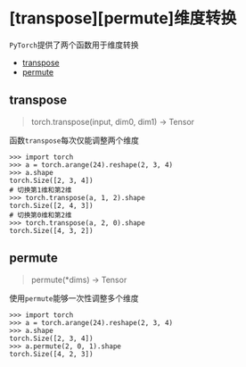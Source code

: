 
# [transpose][permute]维度转换

`PyTorch`提供了两个函数用于维度转换

* [transpose](https://pytorch.org/docs/stable/torch.html#torch.transpose)
* [permute](https://pytorch.org/docs/stable/tensors.html?highlight=permute#torch.Tensor.permute)

## transpose

>torch.transpose(input, dim0, dim1) → Tensor

函数`transpose`每次仅能调整两个维度

```
>>> import torch
>>> a = torch.arange(24).reshape(2, 3, 4)
>>> a.shape
torch.Size([2, 3, 4])
# 切换第1维和第2维
>>> torch.transpose(a, 1, 2).shape
torch.Size([2, 4, 3])
# 切换第0维和第2维
>>> torch.transpose(a, 2, 0).shape
torch.Size([4, 3, 2])
```

## permute

>permute(*dims) → Tensor

使用`permute`能够一次性调整多个维度

```
>>> import torch
>>> a = torch.arange(24).reshape(2, 3, 4)
>>> a.shape
torch.Size([2, 3, 4])
>>> a.permute(2, 0, 1).shape
torch.Size([4, 2, 3])
```